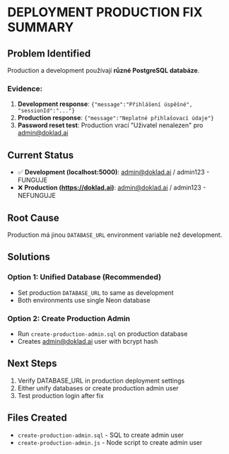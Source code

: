 # DEPLOYMENT PRODUCTION FIX SUMMARY

## Problem Identified
Production a development používají **různé PostgreSQL databáze**.

### Evidence:
1. **Development response**: `{"message":"Přihlášení úspěšné", "sessionId":"..."}`
2. **Production response**: `{"message":"Neplatné přihlašovací údaje"}`
3. **Password reset test**: Production vrací "Uživatel nenalezen" pro admin@doklad.ai

## Current Status
- ✅ **Development (localhost:5000)**: admin@doklad.ai / admin123 - FUNGUJE
- ❌ **Production (https://doklad.ai)**: admin@doklad.ai / admin123 - NEFUNGUJE

## Root Cause
Production má jinou `DATABASE_URL` environment variable než development.

## Solutions
### Option 1: Unified Database (Recommended)
- Set production `DATABASE_URL` to same as development
- Both environments use single Neon database

### Option 2: Create Production Admin
- Run `create-production-admin.sql` on production database
- Creates admin@doklad.ai user with bcrypt hash

## Next Steps
1. Verify DATABASE_URL in production deployment settings
2. Either unify databases or create production admin user
3. Test production login after fix

## Files Created
- `create-production-admin.sql` - SQL to create admin user
- `create-production-admin.js` - Node script to create admin user